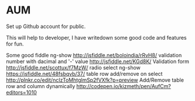 # AUM
Set up Github account for public.

This will help to developer, I have writedown some good code and features for fun.

Some good fiddle
ng-show http://jsfiddle.net/boloindia/rRvH8/
validation number with dacimal and '-' value http://jsfiddle.net/KGd8K/
Validation form http://jsfiddle.net/scottux/f7MzW/
radio select ng-show https://jsfiddle.net/48fsbqvb/37/
table row add/remove on select http://plnkr.co/edit/ncIzToMhtglmSp2fVXfk?p=preview
Add/Remove table row and column dynamically http://codepen.io/kizmeth/pen/AufCm?editors=1010
